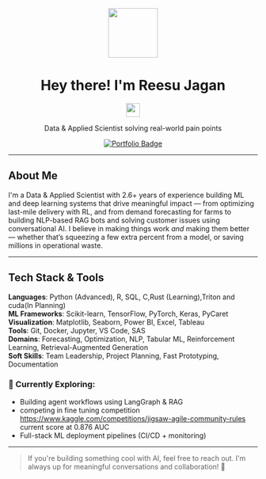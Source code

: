 <div align="center">
  <img src="https://media.giphy.com/media/M9gbBd9nbDrOTu1Mqx/giphy.gif" width="100" />
</div>

<div align="center">
  <h1>Hey there! I'm Reesu Jagan</h1>
  <img src="https://media.giphy.com/media/hvRJCLFzcasrR4ia7z/giphy.gif" width="28px" />

  <p>Data & Applied Scientist solving real-world pain points</p>

  <div id="badges">
    <a href="https://www.reesujagan.in">
      <img src="https://img.shields.io/badge/Portfolio-darkblue?style=for-the-badge&logo=github&logoColor=white" alt="Portfolio Badge"/>
    </a>
  </div>
</div>


---

##  About Me

I'm a Data & Applied Scientist with 2.6+ years of experience building ML and deep learning systems that drive meaningful impact — from optimizing last-mile delivery with RL, and from demand forecasting for farms to building NLP-based RAG bots and solving customer issues using conversational AI.
I believe in making things work *and* making them better — whether that’s squeezing a few extra percent from a model, or saving millions in operational waste.

---



## Tech Stack & Tools

**Languages**: Python (Advanced), R, SQL, C,Rust (Learning),Triton and cuda(In Planning)  
**ML Frameworks**: Scikit-learn, TensorFlow, PyTorch, Keras, PyCaret  
**Visualization**: Matplotlib, Seaborn, Power BI, Excel, Tableau  
**Tools**: Git, Docker, Jupyter, VS Code, SAS  
**Domains**: Forecasting, Optimization, NLP, Tabular ML, Reinforcement Learning, Retrieval-Augmented Generation  
**Soft Skills**: Team Leadership, Project Planning, Fast Prototyping, Documentation



### 🧭 Currently Exploring:
- Building agent workflows using LangGraph & RAG 
- competing in fine tuning competition https://www.kaggle.com/competitions/jigsaw-agile-community-rules current score at 0.876 AUC
- Full-stack ML deployment pipelines (CI/CD + monitoring)

---

> If you're building something cool with AI, feel free to reach out. I'm always up for meaningful conversations and collaboration! 🚀

